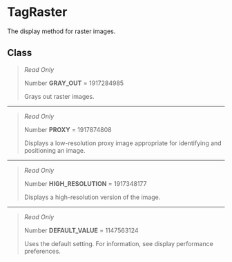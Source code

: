 # TagRaster
The display method for raster images.

## Class
> *Read Only* 
> 
> Number **GRAY_OUT** = 1917284985
> 
> Grays out raster images.
*** 
> *Read Only* 
> 
> Number **PROXY** = 1917874808
> 
> Displays a low-resolution proxy image appropriate for identifying and positioning an image.
*** 
> *Read Only* 
> 
> Number **HIGH_RESOLUTION** = 1917348177
> 
> Displays a high-resolution version of the image.
*** 
> *Read Only* 
> 
> Number **DEFAULT_VALUE** = 1147563124
> 
> Uses the default setting. For information, see display performance preferences.

